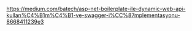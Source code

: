 https://medium.com/batech/asp-net-boilerplate-ile-dynamic-web-api-kullan%C4%B1m%C4%B1-ve-swagger-i%CC%87mplementasyonu-8668411239e3
